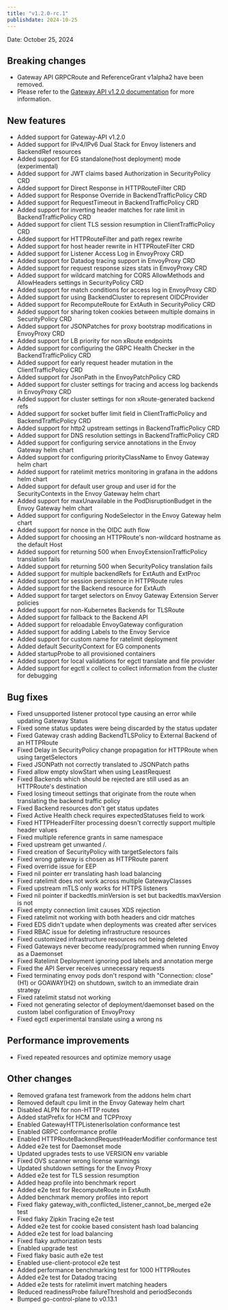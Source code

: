 ```yaml
---
title: "v1.2.0-rc.1"
publishdate: 2024-10-25
---
```


Date: October 25, 2024

## Breaking changes
- Gateway API GRPCRoute and ReferenceGrant v1alpha2 have been removed.
- Please refer to the [Gateway API v1.2.0 documentation](https://github.com/kubernetes-sigs/gateway-api/releases) for more information.

## New features
- Added support for Gateway-API v1.2.0
- Added support for IPv4/IPv6 Dual Stack for Envoy listeners and BackendRef resources
- Added support for EG standalone(host deployment) mode (experimental)
- Added support for JWT claims based Authorization in SecurityPolicy CRD
- Added support for Direct Response in HTTPRouteFilter CRD
- Added support for Response Override in BackendTrafficPolicy CRD
- Added support for RequestTimeout in BackendTrafficPolicy CRD
- Added support for inverting header matches for rate limit in BackendTrafficPolicy CRD
- Added support for client TLS session resumption in ClientTrafficPolicy CRD
- Added support for HTTPRouteFilter and path regex rewrite
- Added support for host header rewrite in HTTPRouteFilter CRD
- Added support for Listener Access Log in EnvoyProxy CRD
- Added support for Datadog tracing support in EnvoyProxy CRD
- Added support for request response sizes stats in EnvoyProxy CRD
- Added support for wildcard matching for CORS AllowMethods and AllowHeaders settings in SecurityPolicy CRD
- Added support for match conditions for access log in EnvoyProxy CRD
- Added support for using BackendCluster to represent OIDCProvider
- Added support for RecomputeRoute for ExtAuth in SecurityPolicy CRD
- Added support for sharing token cookies between multiple domains in SecurityPolicy CRD
- Added support for JSONPatches for proxy bootstrap modifications in EnvoyProxy CRD
- Added support for LB priority for non xRoute endpoints
- Added support for configuring the GRPC Health Checker in the BackendTrafficPolicy CRD
- Added support for early request header mutation in the ClientTrafficPolicy CRD
- Added support for JsonPath in the EnvoyPatchPolicy CRD
- Added support for cluster settings for tracing and access log backends in EnvoyProxy CRD
- Added support for cluster settings for non xRoute-generated backend refs
- Added support for socket buffer limit field in ClientTrafficPolicy and BackendTrafficPolicy CRD
- Added support for http2 upstream settings in BackendTrafficPolicy CRD
- Added support for DNS resolution settings in BackendTrafficPolicy CRD
- Added support for configuring service annotations in the Envoy Gateway helm chart
- Added support for configuring priorityClassName to Envoy Gateway helm chart
- Added support for ratelimit metrics monitoring in grafana in the addons helm chart
- Added support for default user group and user id for the SecurityContexts in the Envoy Gateway helm chart
- Added support for maxUnavailable in the PodDisruptionBudget in the Envoy Gateway helm chart
- Added support for configuring NodeSelector in the Envoy Gateway helm chart
- Added support for nonce in the OIDC auth flow
- Added support for choosing an HTTPRoute's non-wildcard hostname as the default Host
- Added support for returning 500 when EnvoyExtensionTrafficPolicy translation fails
- Added support for returning 500 when SecurityPolicy translation fails
- Added support for multiple backendRefs for ExtAuth and ExtProc
- Added support for session persistence in HTTPRoute rules
- Added support for the Backend resource for ExtAuth
- Added support for target selectors on Envoy Gateway Extension Server policies
- Added support for non-Kubernetes Backends for TLSRoute
- Added support for fallback to the Backend API
- Added support for reloadable EnvoyGateway configuration
- Added support for adding Labels to the Envoy Service
- Added support for custom name for ratelimit deployment
- Added default SecurityContext for EG components
- Added startupProbe to all provisioned containers
- Added support for local validations for egctl translate and file provider
- Added support for egctl x collect to collect information from the cluster for debugging

## Bug fixes
- Fixed unsupported listener protocol type causing an error while updating Gateway Status
- Fixed some status updates were being discarded by the status updater
- Fixed Gateway crash adding BackendTLSPolicy to External Backend of an HTTPRoute
- Fixed Delay in SecurityPolicy change propagation for HTTPRoute when using targetSelectors
- Fixed JSONPath not correctly translated to JSONPatch paths
- Fixed allow empty slowStart when using LeastRequest
- Fixed Backends which should be rejected are still used as an HTTPRoute's destination
- Fixed losing timeout settings that originate from the route when translating the backend traffic policy
- Fixed Backend resources don't get status updates
- Fixed Active Health check requires expectedStatuses field to work
- Fixed HTTPHeaderFilter processing doesn't correctly support multiple header values
- Fixed multiple reference grants in same namespace
- Fixed upstream get unwanted /.
- Fixed creation of SecurityPolicy with targetSelectors fails
- Fixed wrong gateway is chosen as HTTPRoute parent
- Fixed override issue for EEP
- Fixed nil pointer err translating hash load balancing
- Fixed ratelimit does not work across multiple GatewayClasses
- Fixed upstream mTLS only works for HTTPS listeners
- Fixed nil pointer if backedtls.minVersion is set but backedtls.maxVersion is not
- Fixed empty connection limit causes XDS rejection
- Fixed ratelimit not working with both headers and cidr matches
- Fixed EDS didn't update when deployments was created after services
- Fixed RBAC issue for deleting infrastructure resources
- Fixed customized infrastructure resources not being deleted
- Fixed Gateways never become ready/programmed when running Envoy as a Daemonset
- Fixed Ratelimit Deployment ignoring pod labels and annotation merge
- Fixed the API Server receives unnecessary requests
- Fixed terminating envoy pods don't respond with "Connection: close" (H1) or GOAWAY(H2) on shutdown, switch to an immediate drain strategy
- Fixed ratelimit statsd not working
- Fixed not generating selector of deployment/daemonset based on the custom label configuration of EnvoyProxy
- Fixed egctl experimental translate using a wrong ns

## Performance improvements
- Fixed repeated resources and optimize memory usage

## Other changes
- Removed grafana test framework from the addons helm chart
- Removed default cpu limit in the Envoy Gateway helm chart
- Disabled ALPN for non-HTTP routes
- Added statPrefix for HCM and TCPProxy
- Enabled GatewayHTTPListenerIsolation conformance test
- Enabled GRPC conformance profile
- Enabled HTTPRouteBackendRequestHeaderModifier conformance test
- Added e2e test for Daemonset mode
- Updated upgrades tests to use VERSION env variable
- Fixed OVS scanner wrong license warnings
- Updated shutdown settings for the Envoy Proxy
- Added e2e test for TLS session resumption
- Added heap profile into benchmark report
- Added e2e test for RecomputeRoute in ExtAuth
- Added benchmark memory profiles into report
- Fixed flaky gateway_with_conflicted_listener_cannot_be_merged e2e test
- Fixed flaky Zipkin Tracing e2e test
- Added e2e test for cookie based consistent hash load balancing
- Added e2e test for load balancing
- Fixed flaky authorization tests
- Enabled upgrade test
- Fixed flaky basic auth e2e test
- Enabled use-client-protocol e2e test
- Added performance benchmarking test for 1000 HTTPRoutes
- Added e2e test for Datadog tracing
- Added e2e tests for ratelimit invert matching headers
- Reduced readinessProbe failureThreshold and periodSeconds
- Bumped go-control-plane to v0.13.1


